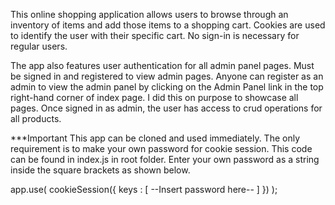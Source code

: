 This online shopping application allows users to browse through an inventory of items and add those items to a shopping cart. 
Cookies are used to identify the user with their specific cart. No sign-in is necessary for regular users. 

The app also features user authentication for all admin panel pages. Must be signed in and registered to view admin pages. 
Anyone can register as an admin to view the admin panel by clicking on the Admin Panel link in the top right-hand corner of index page. I did this on purpose to showcase all pages. 
Once signed in as admin, the user has access to crud operations for all products. 

***Important
This app can be cloned and used immediately. The only requirement is to make your own password for cookie session. 
This code can be found in index.js in root folder. Enter your own password as a string inside the square brackets as shown below. 

app.use(
	cookieSession({
		keys : [ --Insert password here-- ]
	})
);
